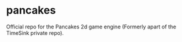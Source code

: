pancakes
========

Official repo for the Pancakes 2d game engine (Formerly apart of the TimeSink private repo).
